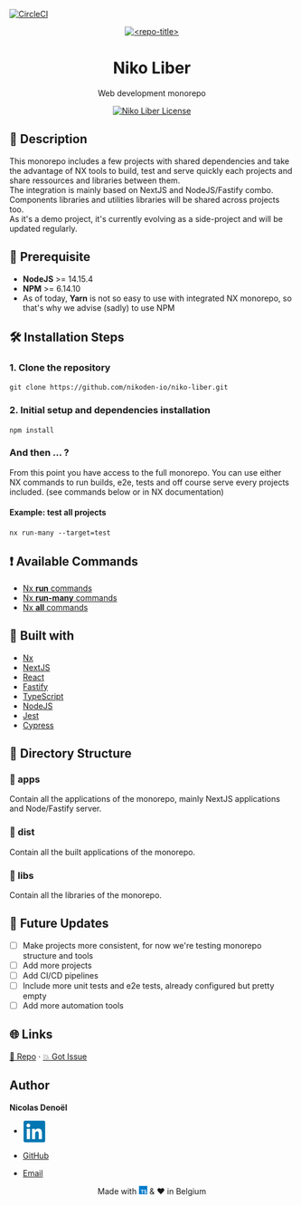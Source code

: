 [![CircleCI](https://dl.circleci.com/status-badge/img/gh/nikoden-io/niko-liber/tree/main.svg?style=svg)](https://dl.circleci.com/status-badge/redirect/gh/nikoden-io/niko-liber/tree/main)

<p style="text-align: center">
  <a href="https://github.com/nikoden-io/niko-liber" title="niko-liber">
    <img src="https://avatars.githubusercontent.com/u/66019610?v=4" width="80px" alt="<repo-title>"/>
  </a>
</p>
<h1 style="text-align: center"> Niko Liber </h1>
<p style="text-align: center">Web development monorepo</p>

<p style="text-align: center">
<a href="https://github.com/nikoden-io/niko-liber/blob/main/LICENSE" title="License">
<img src="https://img.shields.io/github/license/nikoden-io/niko-liber?label=License&logo=Github&style=flat-square" alt="Niko Liber License"/>
</a>
</p>
<!-- <p style="text-align: center"><img src="./assets/images/main.gif" alt="<repo-title>"/></p> -->

## 🚀 Description

This monorepo includes a few projects with shared dependencies and take the advantage of NX tools to build, test and
serve quickly each projects and share ressources and libraries between them.  
The integration is mainly based on NextJS and NodeJS/Fastify combo.  
Components libraries and utilities libraries will be shared across projects too.  
As it's a demo project, it's currently evolving as a side-project and will be updated regularly.

## 🔌 Prerequisite

* **NodeJS** >= 14.15.4
* **NPM** >= 6.14.10
* As of today, **Yarn** is not so easy to use with integrated NX monorepo, so that's why we advise (sadly) to use NPM

## 🛠️ Installation Steps

### 1. Clone the repository

  ```Shell
  git clone https://github.com/nikoden-io/niko-liber.git
  ```

### 2. Initial setup and dependencies installation

  ```Shell
  npm install 
  ```

### And then ... ?

From this point you have access to the full monorepo. You can use either NX commands to run builds, e2e, tests and off
course serve every projects included. (see commands below or in NX documentation)

#### Example: test all projects

  ```Shell
  nx run-many --target=test
  ```

## ❗ Available Commands

* [Nx **run** commands](https://nx.dev/packages/nx/documents/run)
* [Nx **run-many** commands](https://nx.dev/packages/nx/documents/run-many)
* [Nx **all** commands](https://nx.dev/reference/commands)

## 👷 Built with

* [Nx](https://nx.dev/)
* [NextJS](https://nextjs.org/)
* [React](https://reactjs.org/)
* [Fastify](https://www.fastify.io/)
* [TypeScript](https://www.typescriptlang.org/)
* [NodeJS](https://nodejs.org/en/)
* [Jest](https://jestjs.io/)
* [Cypress](https://www.cypress.io/)

## 📂 Directory Structure

### 📁 apps

Contain all the applications of the monorepo, mainly NextJS applications and Node/Fastify server.

### 📁 dist

Contain all the built applications of the monorepo.

### 📁 libs

Contain all the libraries of the monorepo.

## 🎊 Future Updates

* [ ] Make projects more consistent, for now we're testing monorepo structure and tools
* [ ] Add more projects
* [ ] Add CI/CD pipelines
* [ ] Include more unit tests and e2e tests, already configured but pretty empty
* [ ] Add more automation tools

## 🌐 Links

<p>
    <a href="https://github.com/nikoden-io/niko-liber" title="Niko Liber">📂 Repo</a>
    ·
    <a href="https://github.com/nikoden-io/niko-liber/issues/new/choose" title="🐛Report Bug/🎊Request Feature">💥 Got Issue</a>
</p>

## Author

**Nicolas Denoël**

- <a href="https://linkedin.com/in/nicolas-denoel">
  <img align="center" src="https://github.com/devicons/devicon/blob/master/icons/linkedin/linkedin-original.svg" alt="linkedin.com/in/nicolas-denoel" width="40" height="40" />
  </a>  
- [GitHub](https://github.com/nikoden-io "Nicolas Denoël")

- [Email](mailto:rohitjain19060@gmail.com?subject=Hi%20from%20<repo-email> "Hi!")

<p style="text-align: center">Made with <img src="https://github.com/devicons/devicon/blob/master/icons/typescript/typescript-plain.svg" alt="TypeScript" width="15" height="15"/>  & ❤️ in Belgium</p>
